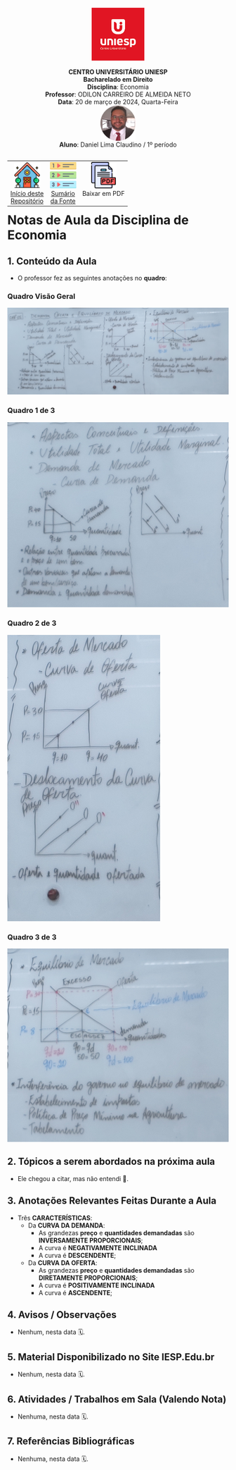 <div align="center">

<p align="center"><img height="120" src="../../../figuras/LOGO_UNIESP.png"> </p>
<p align="center"><b>CENTRO UNIVERSITÁRIO UNIESP</b><br>
<b>Bacharelado em Direito</b><br>
<b>Disciplina</b>: Economia</span><br>
<b>Professor</b>: ODILON CARREIRO DE ALMEIDA NETO<br>
<b>Data</b>: 20 de março de 2024, Quarta-Feira<br>
<img align="center" src="../../../figuras/FOTO_PERFIL_DANIEL_CLAUDINO_2023.png" width="80"><br>
<b>Aluno</b>: Daniel Lima Claudino / 1º período<br>
 </p>
</div>

<table align="right" border="0">
  <tr>
    <td align="center" valign="top">
      <a href="../README.md">
        <img src="https://github.com/dnlclaudino/imagens/blob/master/icones/icone-casa2.png?raw=true" heigh="60" width="60"><br>Início deste <br>Repositório
      </a>
    </td>
    <td align="center" valign="top">
      <a href="./README.md">
        <img src="https://github.com/dnlclaudino/imagens/blob/master/icones/icone-sumario.png?raw=true" heigh="60" width="60"><br>Sumário<br>da Fonte
      </a>
    </td>
    <td align="center" valign="top">
        <img src="https://github.com/dnlclaudino/imagens/blob/master/icones-aplicativos/pdf/pdf.png?raw=true" heigh="60" width="60"><br>Baixar em PDF
    </td>
  </tr>
</table><br><br><br><br><br>

# Notas de Aula da Disciplina de Economia

## 1. Conteúdo da Aula

- O professor fez as seguintes anotações no **quadro**:

### Quadro Visão Geral

![](../quadro/2024.03.20-AULA-ECONOMIA-QUADRO-VISAO-GERAL.jpg)

### Quadro 1 de 3

<img width="650" src="../quadro/2024.03.20-AULA-ECONOMIA-QUADRO-1-DE-3.jpg">

### Quadro 2 de 3

<img height="650" src="../quadro/2024.03.20-AULA-ECONOMIA-QUADRO-2-DE-3.jpg">

### Quadro 3 de 3

<img width="650" src="../quadro/2024.03.20-AULA-ECONOMIA-QUADRO-3-DE-3.jpg">

## 2. Tópicos a serem abordados na próxima aula

- Ele chegou a citar, mas não entendi 🤨.

## 3. Anotações Relevantes Feitas Durante a Aula

- Três **CARACTERÍSTICAS**:
  - Da **CURVA DA DEMANDA**:
    - As grandezas **preço** e **quantidades demandadas** são **INVERSAMENTE PROPORCIONAIS**;
    - A curva é **NEGATIVAMENTE INCLINADA**
    - A curva é **DESCENDENTE**;
  - Da **CURVA DA OFERTA**:
    - As grandezas **preço** e **quantidades demandadas** são **DIRETAMENTE PROPORCIONAIS**;
    - A curva é **POSITIVAMENTE INCLINADA**
    - A curva é **ASCENDENTE**;

## 4. Avisos / Observações

- Nenhum, nesta data 🗓.

## 5. Material Disponibilizado no Site IESP.Edu.br

- Nenhum, nesta data 🗓.

## 6. Atividades / Trabalhos em Sala (Valendo Nota)

- Nenhuma, nesta data 🗓.

## 7. Referências Bibliográficas

- Nenhuma, nesta data 🗓.
